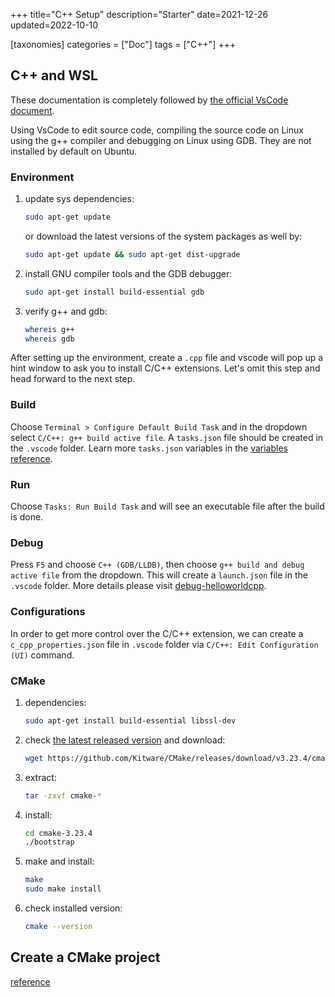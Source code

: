 +++
title="C++ Setup"
description="Starter"
date=2021-12-26
updated=2022-10-10

[taxonomies]
categories = ["Doc"]
tags = ["C++"]
+++

## C++ and WSL

These documentation is completely followed by [the official VsCode document](https://code.visualstudio.com/docs/cpp/config-wsl).

Using VsCode to edit source code, compiling the source code on Linux using the g++ compiler and debugging on Linux using GDB. They are not installed by default on Ubuntu.

### Environment

1. update sys dependencies:

   ```sh
   sudo apt-get update
   ```

   or download the latest versions of the system packages as well by:

   ```sh
   sudo apt-get update && sudo apt-get dist-upgrade
   ```

1. install GNU compiler tools and the GDB debugger:

   ```sh
   sudo apt-get install build-essential gdb
   ```

1. verify g++ and gdb:

   ```sh
   whereis g++
   whereis gdb
   ```

After setting up the environment, create a `.cpp` file and vscode will pop up a hint window to ask you to install C/C++ extensions. Let's omit this step and head forward to the next step.

### Build

Choose `Terminal > Configure Default Build Task` and in the dropdown select `C/C++: g++ build active file`. A `tasks.json` file should be created in the `.vscode` folder. Learn more `tasks.json` variables in the [variables reference](https://code.visualstudio.com/docs/editor/variables-reference).

### Run

Choose `Tasks: Run Build Task` and will see an executable file after the build is done.

### Debug

Press `F5` and choose `C++ (GDB/LLDB)`, then choose `g++ build and debug active file` from the dropdown. This will create a `launch.json` file in the `.vscode` folder. More details please visit [debug-helloworldcpp](https://code.visualstudio.com/docs/cpp/config-wsl#_debug-helloworldcpp).

### Configurations

In order to get more control over the C/C++ extension, we can create a `c_cpp_properties.json` file in `.vscode` folder via `C/C++: Edit Configuration (UI)` command.

### CMake

1. dependencies:

   ```sh
   sudo apt-get install build-essential libssl-dev
   ```

1. check [the latest released version](https://github.com/Kitware/CMake/releases) and download:

   ```sh
   wget https://github.com/Kitware/CMake/releases/download/v3.23.4/cmake-3.23.4.tar.gz
   ```

1. extract:

   ```sh
   tar -zxvf cmake-*
   ```

1. install:

   ```sh
   cd cmake-3.23.4
   ./bootstrap
   ```

1. make and install:

   ```sh
   make
   sudo make install
   ```

1. check installed version:

   ```sh
   cmake --version
   ```

## Create a CMake project

[reference](https://code.visualstudio.com/docs/cpp/cmake-linux)
